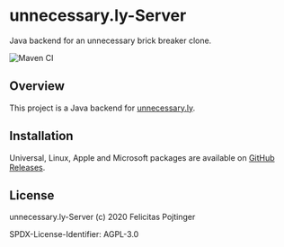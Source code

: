 # unnecessary.ly-Server

Java backend for an unnecessary brick breaker clone.

![Maven CI](https://github.com/coffeecodecontribute/unnecessary.ly-backend-java/workflows/Maven%20CI/badge.svg)

## Overview

This project is a Java backend for [unnecessary.ly](https://pojntfx.github.io/jtodo-frontend-javafx/).

## Installation

Universal, Linux, Apple and Microsoft packages are available on [GitHub Releases](https://github.com/coffeecodecontribute/unnecessary.ly-backend-java/releases).

## License

unnecessary.ly-Server (c) 2020 Felicitas Pojtinger

SPDX-License-Identifier: AGPL-3.0
